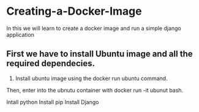 # Creating-a-Docker-Image
In this we will learn to create a docker image and run a simple django application

## First we have to install Ubuntu image and all the required dependecies.

1. Install ubuntu image using the docker run ubuntu command.

Then, enter into the ubnutu container with docker run -it ubunut bash.

Intall python
Install pip
Install Django
